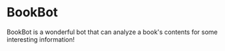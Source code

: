 # BookBot

BookBot is a wonderful bot that can analyze a book's contents for some interesting information!
